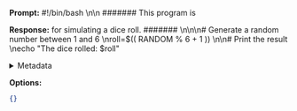 **Prompt:**
#!/bin/bash \n\n ####### This program is 

**Response:**
for simulating a dice roll. ####### \n\n\n# Generate a random number between 1 and 6 \nroll=$(( RANDOM % 6 + 1 )) \n\n# Print the result \necho "The dice rolled: $roll"

<details><summary>Metadata</summary>

- Duration: 2306 ms
- Datetime: 2023-09-16T09:44:17.505283
- Model: gpt-3.5-turbo-0613

</details>

**Options:**
```json
{}
```

